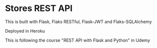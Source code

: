 # Stores REST API

This is built with Flask, Flaks RESTful, Flask-JWT and Flaks-SQLAlchemy

Deployed in Heroku

This is following the course "REST API with Flask and Python" in Udemy
